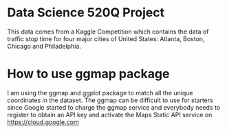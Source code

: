 # Data Science 520Q Project
This data comes from a Kaggle Competition which contains the data of traffic stop time for four major cities of United States: Atlanta, Boston, Chicago and Philadelphia.
# How to use ggmap package
I am using the ggmap and ggplot package to match all the unique coordinates in the dataset. The ggmap can be difficult to use for starters since Google started to charge the ggmap service and everybody needs to register to obtain an API key and activate the Maps Static API service on https://cloud.google.com
